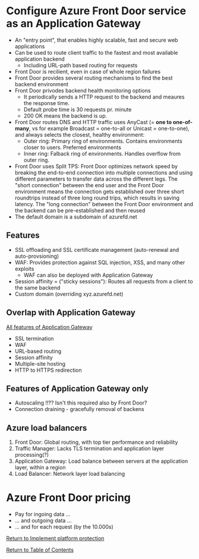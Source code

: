 # Configure Azure Front Door service as an Application Gateway

* An "entry point", that enables highly scalable, fast and secure web applications
* Can be used to route client traffic to the fastest and most available application backend
   * Including URL-path based routing for requests
* Front Door is recilient, even in case of whole region failures
* Front Door provides several routing mechanisms to find the best backend environment
* Front Door privodes backend health monitoring options
   * It periodically sends a HTTP request to the backend and meaures the response time.
   * Default probe time is 30 requests pr. minute
   * 200 OK means the backend is up.
* Front Door routes DNS and HTTP traffic uses AnyCast (= **one to one-of-many**, vs for example Broadcast = one-to-all or Unicast = one-to-one), and always selects the closest, healthy environment:
   * Outer ring: Primary ring of environments. Contains environments closer to users. Preferred environments 
   * Inner ring: Falback ring of environments. Handles overflow from outer ring.
* Front Door uses Split TPS: Front Door optimizes network speed by breaking the end-to-end connection into multiple connections and using different parameters to transfer data across the different legs. The "short connection" between the end user and the Front Door environment means the connection gets established over three short roundtrips instead of three long round trips, which results in saving latency. The "long connection" between the Front Door environment and the backend can be pre-established and then reused
* The default domain is a subdomain of azurefd.net

## Features

* SSL offloading and SSL certificate management (auto-renewal and auto-provsioning)
* WAF: Provides protection against SQL injection, XSS, and many other exploits
   * WAF can also be deployed with Application Gateway
* Session affinity = ("sticky sessions"): Routes all requests from a client to the same backend
* Custom domain (overriding xyz.azurefd.net)

## Overlap with Application Gateway

[All features of Application Gateway](https://docs.microsoft.com/en-us/azure/application-gateway/features)

* SSL termination
* WAF
* URL-based routing
* Session affinity
* Multiple-site hosting
* HTTP to HTTPS redirection

## Features of Application Gateway only

* Autoscaling !!?? Isn't this required also by Front Door?
* Connection draining - gracefully removal of backens

## Azure load balancers

1. Front Door: Global routing, with top tier performance and reliability
1. Traffic Manager: Lacks TLS termination and application layer processing(?)
1. Application Gateway: Load balance between servers at the application layer, within a region
1. Load Balancer: Network layer load balancing

# Azure Front Door pricing
* Pay for ingoing data ...
* ... and outgoing data ...
* ... and for each request (by the 10.000s)


[Return to Implement platform protection](README.md)

[Return to Table of Contents](../README.md)